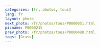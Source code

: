 ```yaml
---
categories: [fr, photos, tous]
lang: fr
layout: photo
next_photo: /fr/photos/tous/P0000051.html
picname: P0000215
prev_photo: /fr/photos/tous/P0000488.html
tags: [Grass]
---
```

